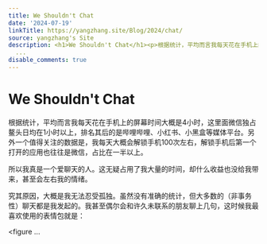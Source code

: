 ```yaml
---
title: We Shouldn't Chat
date: '2024-07-19'
linkTitle: https://yangzhang.site/Blog/2024/chat/
source: yangzhang's Site
description: <h1>We Shouldn't Chat</h1><p>根据统计，平均而言我每天花在手机上的屏幕时间大概是4小时，这里面微信独占鳌头日均在1小时以上，排名其后的是哔哩哔哩、小红书、小黑盒等媒体平台。另外一个值得关注的数据是，我每天大概会解锁手机100次左右，解锁手机后第一个打开的应用也往往是微信，占比在一半以上。</p><p>所以我真是一个爱聊天的人。这无疑占用了我大量的时间，却什么收益也没给我带来，甚至会左右我的情绪。</p><p>究其原因，大概是我无法忍受孤独。虽然没有准确的统计，但大多数的（非事务性）聊天都是我发起的。我甚至偶尔会和许久未联系的朋友聊上几句，这时候我最喜欢使用的表情包就是：</p><p>&lt;figure
  ...
disable_comments: true
---
```

<h1>We Shouldn't Chat</h1><p>根据统计，平均而言我每天花在手机上的屏幕时间大概是4小时，这里面微信独占鳌头日均在1小时以上，排名其后的是哔哩哔哩、小红书、小黑盒等媒体平台。另外一个值得关注的数据是，我每天大概会解锁手机100次左右，解锁手机后第一个打开的应用也往往是微信，占比在一半以上。</p><p>所以我真是一个爱聊天的人。这无疑占用了我大量的时间，却什么收益也没给我带来，甚至会左右我的情绪。</p><p>究其原因，大概是我无法忍受孤独。虽然没有准确的统计，但大多数的（非事务性）聊天都是我发起的。我甚至偶尔会和许久未联系的朋友聊上几句，这时候我最喜欢使用的表情包就是：</p><p>&lt;figure ...